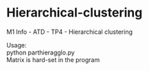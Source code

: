 # Hierarchical-clustering
M1 Info - ATD - TP4 - Hierarchical clustering
  
Usage:  
    python parthieragglo.py  
Matrix is hard-set in the program

